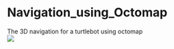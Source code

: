# Navigation_using_Octomap
The 3D navigation for a turtlebot using octomap     
![](http://latex.codecogs.com/gif.latex?\\frac{1}{1+sin(x)})
